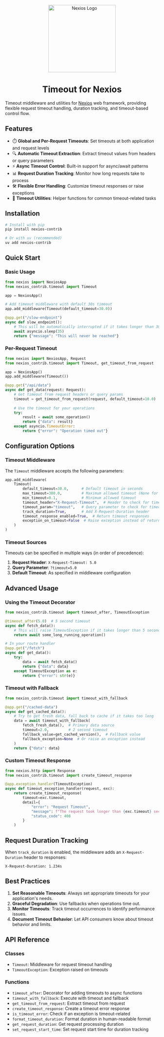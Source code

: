 <p align="center">
  <a href="https://github.com/nexios-labs">
    <img alt="Nexios Logo" height="220" src="https://nexios-docs.netlify.app/logo.png">
  </a>
</p>
<h1 align="center">Timeout for Nexios</h1>

Timeout middleware and utilities for [Nexios](https://nexios-docs.netlify.app/) web framework, providing flexible request timeout handling, duration tracking, and timeout-based control flow.

## Features

- ⏱️ **Global and Per-Request Timeouts**: Set timeouts at both application and request levels
- 🔍 **Automatic Timeout Extraction**: Extract timeout values from headers or query parameters
- ⚡ **Async Timeout Control**: Built-in support for async/await patterns
- 📊 **Request Duration Tracking**: Monitor how long requests take to process
- 🛠️ **Flexible Error Handling**: Customize timeout responses or raise exceptions
- 🔄 **Timeout Utilities**: Helper functions for common timeout-related tasks

## Installation

```bash
# Install with pip
pip install nexios-contrib

# Or with uv (recommended)
uv add nexios-contrib
```

## Quick Start

### Basic Usage

```python
from nexios import NexiosApp
from nexios_contrib.timeout import Timeout

app = NexiosApp()

# Add timeout middleware with default 30s timeout
app.add_middleware(Timeout(default_timeout=30.0))

@app.get("/slow-endpoint")
async def slow_endpoint():
    # This will be automatically interrupted if it takes longer than 30 seconds
    await asyncio.sleep(35)
    return {"message": "This will never be reached"}
```

### Per-Request Timeout

```python
from nexios import NexiosApp, Request
from nexios_contrib.timeout import Timeout, get_timeout_from_request

app = NexiosApp()
app.add_middleware(Timeout())

@app.get("/api/data")
async def get_data(request: Request):
    # Get timeout from request headers or query params
    timeout = get_timeout_from_request(request, default_timeout=10.0)
    
    # Use the timeout for your operations
    try:
        result = await some_operation()
        return {"data": result}
    except asyncio.TimeoutError:
        return {"error": "Operation timed out"}
```

## Configuration Options

### Timeout Middleware

The `Timeout` middleware accepts the following parameters:

```python
app.add_middleware(
    Timeout(
        default_timeout=30.0,      # Default timeout in seconds
        max_timeout=300.0,         # Maximum allowed timeout (None for no limit)
        min_timeout=0.1,           # Minimum allowed timeout
        timeout_header="X-Request-Timeout",  # Header to check for timeout
        timeout_param="timeout",   # Query parameter to check for timeout
        track_duration=True,       # Add X-Request-Duration header
        timeout_response_enabled=True,  # Return timeout responses
        exception_on_timeout=False  # Raise exception instead of returning response
    )
)
```

### Timeout Sources

Timeouts can be specified in multiple ways (in order of precedence):

1. **Request Header**: `X-Request-Timeout: 5.0`
2. **Query Parameter**: `?timeout=5.0`
3. **Default Timeout**: As specified in middleware configuration

## Advanced Usage

### Using the Timeout Decorator

```python
from nexios_contrib.timeout import timeout_after, TimeoutException

@timeout_after(5.0)  # 5 second timeout
async def fetch_data():
    # This will raise TimeoutException if it takes longer than 5 seconds
    return await some_long_running_operation()

# In your route handler
@app.get("/fetch")
async def get_data():
    try:
        data = await fetch_data()
        return {"data": data}
    except TimeoutException as e:
        return {"error": str(e)}
```

### Timeout with Fallback

```python
from nexios_contrib.timeout import timeout_with_fallback

@app.get("/cached-data")
async def get_cached_data():
    # Try to get fresh data, fall back to cache if it takes too long
    data = await timeout_with_fallback(
        fetch_fresh_data(),  # Primary data source
        timeout=2.0,         # 2 second timeout
        fallback_value=get_cached_version(),  # Fallback value
        fallback_exception=None  # Or raise an exception instead
    )
    return {"data": data}
```

### Custom Timeout Response

```python
from nexios.http import Response
from nexios_contrib.timeout import create_timeout_response

@app.exception_handler(TimeoutException)
async def timeout_exception_handler(request, exc):
    return create_timeout_response(
        timeout=exc.timeout,
        detail={
            "error": "Request Timeout",
            "message": f"The request took longer than {exc.timeout} seconds",
            "status_code": 408
        }
    )
```

## Request Duration Tracking

When `track_duration` is enabled, the middleware adds an `X-Request-Duration` header to responses:

```
X-Request-Duration: 1.234s
```

## Best Practices

1. **Set Reasonable Timeouts**: Always set appropriate timeouts for your application's needs.
2. **Graceful Degradation**: Use fallbacks when operations time out.
3. **Monitor Timeouts**: Track timeout occurrences to identify performance issues.
4. **Document Timeout Behavior**: Let API consumers know about timeout behavior and limits.

## API Reference

### Classes

- `Timeout`: Middleware for request timeout handling
- `TimeoutException`: Exception raised on timeouts

### Functions

- `timeout_after`: Decorator for adding timeouts to async functions
- `timeout_with_fallback`: Execute with timeout and fallback
- `get_timeout_from_request`: Extract timeout from request
- `create_timeout_response`: Create a timeout error response
- `is_timeout_error`: Check if an exception is timeout-related
- `format_timeout_duration`: Format duration in human-readable format
- `get_request_duration`: Get request processing duration
- `set_request_start_time`: Set request start time for duration tracking
